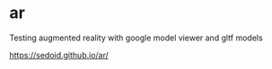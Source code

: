 # ar
Testing augmented reality with google model viewer and gltf models

https://sedoid.github.io/ar/
